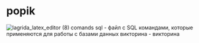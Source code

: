 # popik
![lagrida_latex_editor (8)](https://user-images.githubusercontent.com/114459471/208235231-da6d1bec-76b8-443e-b3d3-814894315602.png)
comands sql - файл с SQL командами, которые применяются для работы с базами данных
викторина - викторина
